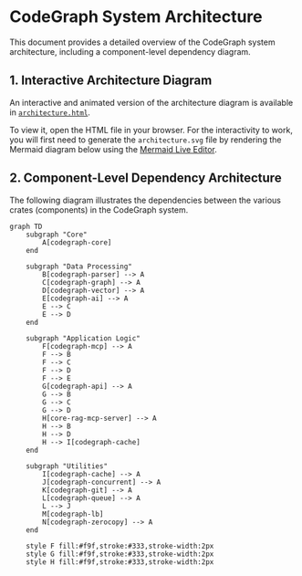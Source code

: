 # CodeGraph System Architecture

This document provides a detailed overview of the CodeGraph system architecture, including a component-level dependency diagram.

## 1. Interactive Architecture Diagram

An interactive and animated version of the architecture diagram is available in [`architecture.html`](architecture.html).

To view it, open the HTML file in your browser. For the interactivity to work, you will first need to generate the `architecture.svg` file by rendering the Mermaid diagram below using the [Mermaid Live Editor](https://mermaid.live).

## 2. Component-Level Dependency Architecture

The following diagram illustrates the dependencies between the various crates (components) in the CodeGraph system.

```mermaid
graph TD
    subgraph "Core"
        A[codegraph-core]
    end

    subgraph "Data Processing"
        B[codegraph-parser] --> A
        C[codegraph-graph] --> A
        D[codegraph-vector] --> A
        E[codegraph-ai] --> A
        E --> C
        E --> D
    end

    subgraph "Application Logic"
        F[codegraph-mcp] --> A
        F --> B
        F --> C
        F --> D
        F --> E
        G[codegraph-api] --> A
        G --> B
        G --> C
        G --> D
        H[core-rag-mcp-server] --> A
        H --> B
        H --> D
        H --> I[codegraph-cache]
    end

    subgraph "Utilities"
        I[codegraph-cache] --> A
        J[codegraph-concurrent] --> A
        K[codegraph-git] --> A
        L[codegraph-queue] --> A
        L --> J
        M[codegraph-lb]
        N[codegraph-zerocopy] --> A
    end

    style F fill:#f9f,stroke:#333,stroke-width:2px
    style G fill:#f9f,stroke:#333,stroke-width:2px
    style H fill:#f9f,stroke:#333,stroke-width:2px
```